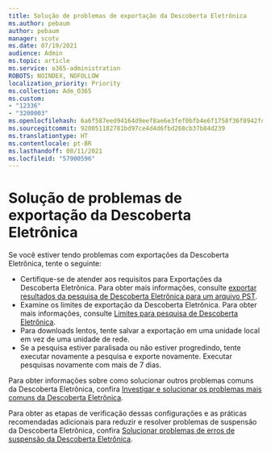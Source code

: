 ```yaml
---
title: Solução de problemas de exportação da Descoberta Eletrônica
ms.author: pebaum
author: pebaum
manager: scotv
ms.date: 07/19/2021
audience: Admin
ms.topic: article
ms.service: o365-administration
ROBOTS: NOINDEX, NOFOLLOW
localization_priority: Priority
ms.collection: Adm_O365
ms.custom:
- "12336"
- "3200003"
ms.openlocfilehash: 6a6f587eed94164d9eef8ae6e3fef0bfb4e6f1758f36f8942fd3db25a4549408
ms.sourcegitcommit: 920051182781bd97ce4d4d6fbd268cb37b84d239
ms.translationtype: HT
ms.contentlocale: pt-BR
ms.lasthandoff: 08/11/2021
ms.locfileid: "57900596"
---
```

# <a name="troubleshooting-ediscovery-export-issues"></a>Solução de problemas de exportação da Descoberta Eletrônica

Se você estiver tendo problemas com exportações da Descoberta Eletrônica, tente o seguinte:

- Certifique-se de atender aos requisitos para Exportações da Descoberta Eletrônica. Para obter mais informações, consulte [exportar resultados da pesquisa de Descoberta Eletrônica para um arquivo PST](https://docs.microsoft.com/exchange/security-and-compliance/in-place-ediscovery/export-search-results#what-do-you-need-to-know-before-you-begin).
- Examine os limites de exportação da Descoberta Eletrônica. Para obter mais informações, consulte [Limites para pesquisa de Descoberta Eletrônica](https://docs.microsoft.com/microsoft-365/compliance/limits-for-content-search#export-limits).
- Para downloads lentos, tente salvar a exportação em uma unidade local em vez de uma unidade de rede.
- Se a pesquisa estiver paralisada ou não estiver progredindo, tente executar novamente a pesquisa e exporte novamente. Executar pesquisas novamente com mais de 7 dias.

Para obter informações sobre como solucionar outros problemas comuns da Descoberta Eletrônica, confira [Investigar e solucionar os problemas mais comuns da Descoberta Eletrônica](https://docs.microsoft.com/microsoft-365/compliance/ediscovery-troubleshooting-common-issues).

Para obter as etapas de verificação dessas configurações e as práticas recomendadas adicionais para reduzir e resolver problemas de suspensão da Descoberta Eletrônica, confira [Solucionar problemas de erros de suspensão da Descoberta Eletrônica](https://docs.microsoft.com/microsoft-365/compliance/hold-distribution-errors).
